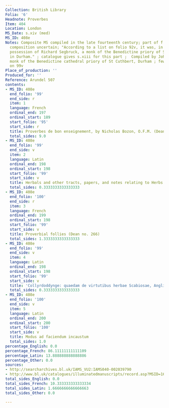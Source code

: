 ```yaml
---
Collection: British Library
Folia: '6'
Headnote: Proverbes
Item: 404
Location: London
MS_Date: s.xiv (med)
MS_ID: 408e
Notes: Composite MS compiled in the late fourteenth century; part of f. 100 torn ;
  composition uncertain; "According to a list on folio 92v, it was, in 1396, in the
  possession of Richard Segbruck, a monk of the Benedictine priory of St Cuthbert
  in Durham." ; catalogue gives s.xiii for this part ;  Compiled by John Segbruck,
  monk of the Benedictine cathedral priory of St Cuthbert, Durham ; few words of English
  on 99v
Place_of_production: ''
Produced_for: ''
Reference: Arundel 507
contents:
- MS_ID: 408e
  end_folio: '99'
  end_side: r
  item: 1
  language: French
  ordinal_end: 197
  ordinal_start: 189
  start_folio: '95'
  start_side: r
  title: Proverbes de bon enseignement, by Nicholas Bozon, O.F.M. (Dean no. 252)
  total_sides: 9.0
- MS_ID: 408e
  end_folio: '99'
  end_side: v
  item: 2
  language: Latin
  ordinal_end: 198
  ordinal_start: 198
  start_folio: '99'
  start_side: v
  title: Herbals and other tracts, papers, and notes relating to Herbs
  total_sides: 0.3333333333333333
- MS_ID: 408e
  end_folio: '100'
  end_side: r
  item: 3
  language: French
  ordinal_end: 199
  ordinal_start: 198
  start_folio: '99'
  start_side: v
  title: Proverbial follies (Dean no. 266)
  total_sides: 1.3333333333333333
- MS_ID: 408e
  end_folio: '99'
  end_side: v
  item: 4
  language: Latin
  ordinal_end: 198
  ordinal_start: 198
  start_folio: '99'
  start_side: v
  title: 'Collyrdoddynge: quaedam de virtutibus herbae Scabiosae, Anglice, Collyrdoddynge'
  total_sides: 0.3333333333333333
- MS_ID: 408e
  end_folio: '100'
  end_side: v
  item: 5
  language: Latin
  ordinal_end: 200
  ordinal_start: 200
  start_folio: '100'
  start_side: v
  title: Modus ad faciendum incaustum
  total_sides: 1.0
percentage_English: 0.0
percentage_French: 86.11111111111109
percentage_Latin: 13.888888888888886
percentage_Other: 0.0
sources:
- http://searcharchives.bl.uk/IAMS_VU2:IAMS040-002039790
- http://www.bl.uk/catalogues/illuminatedmanuscripts/record.asp?MSID=1657
total_sides_English: 0.0
total_sides_French: 10.333333333333334
total_sides_Latin: 1.6666666666666663
total_sides_Other: 0.0

---
```

